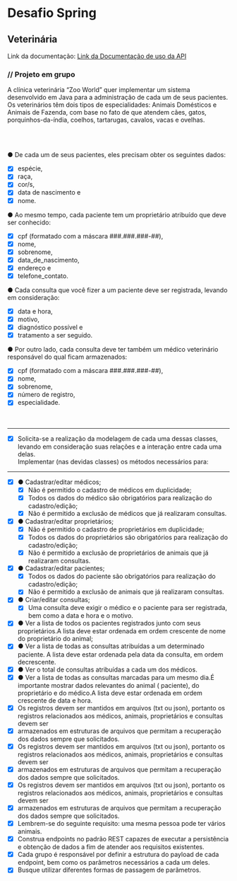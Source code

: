 # Desafio Spring

## Veterinária

Link da documentação:
[Link da Documentação de uso da API](https://github.com/thiagoboneth/desafiospringboot2209/blob/master/API%20DOCUMENTA%C3%87%C3%83O%20-%20CLINICA%20VETERINARIA.md)


### // Projeto em grupo

A clínica veterinária “Zoo World” quer implementar um sistema desenvolvido em Java para a administração de cada um de
seus pacientes. Os veterinários têm dois tipos de especialidades: Animais Domésticos e Animais de Fazenda, com base no
fato de que atendem cães, gatos, porquinhos-da-índia, coelhos, tartarugas, cavalos, vacas e ovelhas.

<br/><br/>

● De cada um de seus pacientes, eles precisam obter os seguintes dados:<br/>

- [x] espécie,<br/>
- [x] raça,<br/>
- [x] cor/s,<br/>
- [x] data de nascimento e<br/>
- [x] nome.<br/>

● Ao mesmo tempo, cada paciente tem um proprietário atribuído que deve ser conhecido:<br/>

- [x] cpf (formatado com a máscara ###.###.###-##),<br/>
- [x] nome,<br/>
- [x] sobrenome,<br/>
- [x] data_de_nascimento,<br/>
- [x] endereço e<br/>
- [x] telefone_contato.<br/>

● Cada consulta que você fizer a um paciente deve ser registrada, levando em consideração:<br/>

- [x] data e hora,<br/>
- [x] motivo,<br/>
- [x] diagnóstico possível e<br/>
- [x] tratamento a ser seguido.<br/>

● Por outro lado, cada consulta deve ter também um médico veterinário responsável do qual ficam armazenados:<br/>

- [x] cpf (formatado com a máscara ###.###.###-##),<br/>
- [x] nome,<br/>
- [x] sobrenome,<br/>
- [x] número de registro, <br/>
- [x] especialidade.<br/>
  <br/><br/>

---

- [x] Solicita-se a realização da modelagem de cada uma dessas classes, levando em consideração suas relações e a
  interação entre cada uma delas.<br/>
  Implementar (nas devidas classes) os métodos necessários para:<br/>

---

- [x] ● Cadastrar/editar médicos;<br/>
    - [x] Não é permitido o cadastro de médicos em duplicidade;<br/>
    - [x] Todos os dados do médico são obrigatórios para realização do cadastro/edição;<br/>
    - [x] Não é permitido a exclusão de médicos que já realizaram consultas.<br/>
- [x] ● Cadastrar/editar proprietários;<br/>
    - [X] Não é permitido o cadastro de proprietários em duplicidade;<br/>
    - [x] Todos os dados do proprietários são obrigatórios para realização do cadastro/edição;<br/>
    - [X] Não é permitido a exclusão de proprietários de animais que já realizaram consultas.<br/>
- [x] ● Cadastrar/editar pacientes;<br/>
    - [x] Todos os dados do paciente são obrigatórios para realização do cadastro/edição;<br/>
    - [X] Não é permitido a exclusão de animais que já realizaram consultas.<br/>
- [x] ● Criar/editar consultas;
    - [x] Uma consulta deve exigir o médico e o paciente para ser registrada, bem como a data e hora e o motivo.<br/>
- [x] ● Ver a lista de todos os pacientes registrados junto com seus proprietários.A lista deve estar ordenada em ordem
  crescente de nome do proprietário do animal;<br/>
- [x] ● Ver a lista de todas as consultas atribuídas a um determinado paciente. A lista deve estar ordenada pela data da
  consulta, em ordem decrescente.<br/>
- [x] ● Ver o total de consultas atribuídas a cada um dos médicos.<br/>
- [x] ● Ver a lista de todas as consultas marcadas para um mesmo dia.É importante mostrar dados relevantes do animal (
  paciente), do proprietário e do médico.A lista deve estar ordenada em ordem crescente de data e hora.<br/>
- [x] Os registros devem ser mantidos em arquivos (txt ou json), portanto os registros relacionados aos médicos,
  animais, proprietários e consultas devem ser
- [x] armazenados em estruturas de arquivos que permitam a recuperação dos dados sempre que solicitados. <br/>
- [x] Os registros devem ser mantidos em arquivos (txt ou json), portanto os registros relacionados aos médicos,
  animais, proprietários e consultas devem ser
- [x] armazenados em estruturas de arquivos que permitam a recuperação dos dados sempre que solicitados. <br/>
- [x] Os registros devem ser mantidos em arquivos (txt ou json), portanto os registros relacionados aos médicos,
  animais, proprietários e consultas devem ser
- [x] armazenados em estruturas de arquivos que permitam a recuperação dos dados sempre que solicitados. <br/>
- [x] Lembrem-se do seguinte requisito: uma mesma pessoa pode ter vários animais.<br/>
- [x] Construa endpoints no padrão REST capazes de executar a persistência e obtenção de dados a fim de atender aos
  requisitos existentes. <br/>
- [x] Cada grupo é responsável por definir a estrutura do payload de cada endpoint, bem como os parâmetros necessários a
  cada um deles. <br/>
- [x] Busque utilizar diferentes formas de passagem de parâmetros.<br/>
